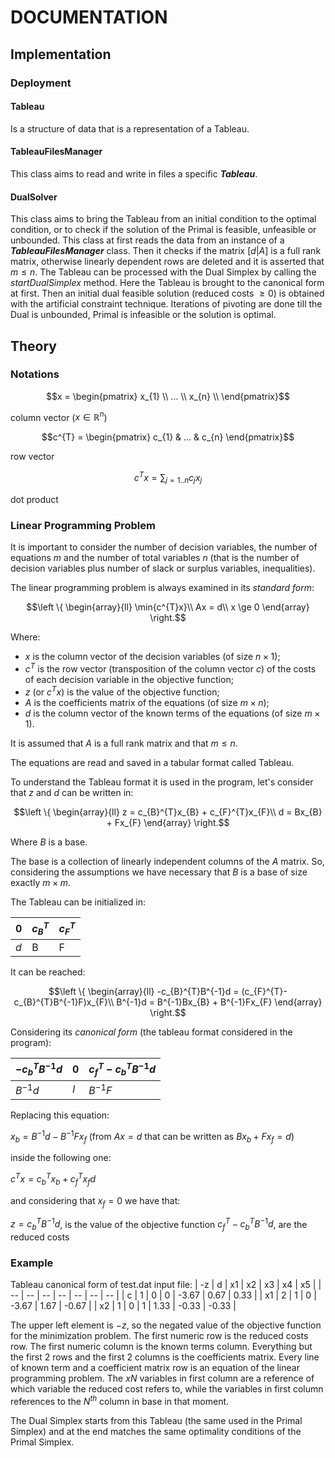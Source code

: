 # DOCUMENTATION

## Implementation

### Deployment

#### Tableau

Is a structure of data that is a representation of a Tableau.

#### TableauFilesManager

This class aims to read and write in files a specific ***Tableau***.

#### DualSolver

This class aims to bring the Tableau from an initial condition to the optimal condition, or to check if the solution of the Primal
is feasible, unfeasible or unbounded.
This class at first reads the data from an instance of a ***TableauFilesManager*** class.
Then it checks if the matrix $[d|A]$ is a full rank matrix, otherwise linearly dependent rows are deleted and it is asserted that
$m \le n$.
The Tableau can be processed with the Dual Simplex by calling the _startDualSimplex_ method.
Here the Tableau is brought to the canonical form at first.
Then an initial dual feasible solution (reduced costs $\ge 0$) is obtained with the artificial constraint technique.
Iterations of pivoting are done till the Dual is unbounded, Primal is infeasible or the solution is optimal.

## Theory

### Notations

```math
x = \begin{pmatrix} x_{1} \\ ... \\ x_{n} \\ \end{pmatrix}
```
column vector ($x \in \mathbb{R}^n$)

```math
c^{T} = \begin{pmatrix} c_{1} & ... & c_{n} \end{pmatrix}
```
row vector

```math
c^{T}x = \sum_{j=1..n}{c_{j}x_{j}}
```
dot product

### Linear Programming Problem

It is important to consider the number of decision variables, the number of equations $m$ and the number of total variables $n$
(that is the number of decision variables plus number of slack or surplus variables, inequalities).

The linear programming problem is always examined in its _standard form_:

```math
\left \{
\begin{array}{ll}
    \min{c^{T}x}\\
    Ax = d\\
    x \ge 0
\end{array}
\right.
```

Where:
- $x$ is the column vector of the decision variables (of size $n \times 1$);
- $c^{T}$ is the row vector (transposition of the column vector $c$) of the costs of each decision variable in the objective
  function;
- $z$ (or $c^{T}x$) is the value of the objective function;
- $A$ is the coefficients matrix of the equations (of size $m \times n$);
- $d$ is the column vector of the known terms of the equations (of size $m \times 1$).

It is assumed that $A$ is a full rank matrix and that $m \le n$.

The equations are read and saved in a tabular format called Tableau.

To understand the Tableau format it is used in the program, let's consider that $z$ and $d$ can be written in:

```math
\left \{
\begin{array}{ll}
    z = c_{B}^{T}x_{B} + c_{F}^{T}x_{F}\\
    d = Bx_{B} + Fx_{F}
\end{array}
\right.
```

Where $B$ is a base.

The base is a collection of linearly independent columns of the $A$ matrix.
So, considering the assumptions we have necessary that $B$ is a base of size exactly $m \times m$.

The Tableau can be initialized in:

|     0 | $c_{B}^{T}$ | $c_{F}^{T}$ |
| ----- | ----------- | ----------- |
|   $d$ |           B |           F |

It can be reached:

```math
\left \{
\begin{array}{ll}
    -c_{B}^{T}B^{-1}d = (c_{F}^{T}-c_{B}^{T}B^{-1}F)x_{F}\\
    B^{-1}d = B^{-1}Bx_{B} + B^{-1}Fx_{F}
\end{array}
\right.
```

Considering its _canonical form_ (the tableau format considered in the program):

| $-c_{b}^{T}B^{-1}d$ |   0 | $c_{f}^{T} - c_{b}^{T}B^{-1}d$ |
| ------------------- | --- | ------------------------------ |
|           $B^{-1}d$ | $I$ |                      $B^{-1}F$ |

Replacing this equation:

$x_{b} = B^{-1}d - B^{-1}Fx_{f}$ (from $Ax = d$ that can be written as $Bx_{b} + Fx_{f} = d$)

inside the following one:

$c^{T}x = c_{b}^{T}x_{b} + c_{f}^{T}x_{f}d$

and considering that $x_{f} = 0$ we have that:

$z = c_{b}^{T}B^{-1}d$, is the value of the objective function
$c_{f}^{T} - c_{b}^{T}B^{-1}d$, are the reduced costs

### Example

Tableau canonical form of test.dat input file:
| -z     | d  | x1 | x2 | x3    | x4    | x5    |
| --     | -- | -- | -- | --    | --    | --    |
| c      |  1 |  0 |  0 | -3.67 |  0.67 |  0.33 |
| x1     |  2 |  1 |  0 | -3.67 |  1.67 | -0.67 |
| x2     |  1 |  0 |  1 |  1.33 | -0.33 | -0.33 |

The upper left element is $-z$, so the negated value of the objective function for the minimization problem.
The first numeric row is the reduced costs row.
The first numeric column is the known terms column.
Everything but the first 2 rows and the first 2 columns is the coefficients matrix.
Every line of known term and a coefficient matrix row is an equation of the linear programming problem.
The $xN$ variables in first column are a reference of which variable the reduced cost refers to, while the variables in first
column references to the $N^{th}$ column in base in that moment.

The Dual Simplex starts from this Tableau (the same used in the Primal Simplex) and at the end matches the same optimality
conditions of the Primal Simplex.
